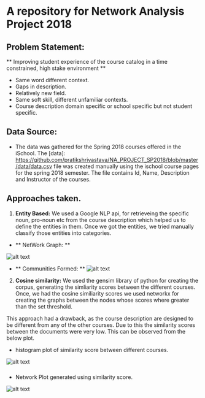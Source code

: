 # A repository for Network Analysis Project 2018

## Problem Statement: 
** Improving student experience of the course catalog in a time constrained, high stake environment **
* Same word different context. 
* Gaps in description.
* Relatively new field.
* Same soft skill, different unfamiliar contexts.
* Course description domain specific or school specific but not student specific.


 

## Data Source:
* The data was gathered for the Spring 2018 courses offered in the iSchool. The [data]: https://github.com/pratikshrivastava/NA_PROJECT_SP2018/blob/master/data/data.csv file was created manually using the ischool course pages for the spring 2018 semester. The file contains Id, Name, Description and Instructor of the courses. 


## Approaches taken. 
1. **Entity Based:** We used a Google NLP api, for retrieveing the specific noun, pro-noun etc from the course description which helped us to define the entities in them. Once we got the entities, we tried manually classify those entities into categories. 
 
 * ** NetWork Graph: **  

 ![alt text](https://github.com/pratikshrivastava/NA_PROJECT_SP2018/blob/master/Gephi_Analysis/stats_courseName/course_network.png)

* ** Communities Formed: ** 
  ![alt text](https://github.com/pratikshrivastava/NA_PROJECT_SP2018/blob/master/Gephi_Analysis/stats_courseName/modularity_graph.png)
 
2. **Cosine similarity:** We used the gensim library of python for creating the corpus, generating the simliarity scores between the different courses. Once, we had the cosine similiarity scores we used networkx for creating the graphs between the nodes whose scores where greater than the set threshold. 

This approach had a drawback, as the course description are designed to be different from any of the other courses. Due to this the similarity scores between the documents were very low. This can be observed from the below plot. 

* histogram plot of similarity score between different courses.  

![alt text](https://github.com/pratikshrivastava/NA_PROJECT_SP2018/blob/master/images/hist_sim_measure.png)

### 
	
* Network Plot generated using similarity score.

![alt text](https://github.com/pratikshrivastava/NA_PROJECT_SP2018/blob/master/images/network_sim.png)

###



